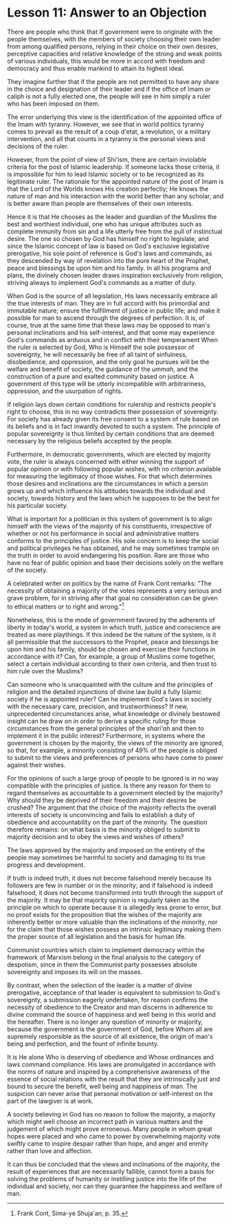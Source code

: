 Lesson 11: Answer to an Objection
=================================

There are people who think that if government were to originate with the
people themselves, with the members of society choosing their own leader
from among qualified persons, relying in their choice on their own
desires, perceptive capacities and relative knowledge of the strong and
weak points of various individuals, this would be more in accord with
freedom and democracy and thus enable mankind to attain its highest
ideal.

They imagine further that if the people are not permitted to have any
share in the choice and designation of their leader and if the office of
Imam or caliph is not a fully elected one, the people will see in him
simply a ruler who has been imposed on them.

The error underlying this view is the identification of the appointed
office of the Imam with tyranny. However, we see that in world politics
tyranny comes to prevail as the result of a coup d'etat, a revolution,
or a military intervention, and all that counts in a tyranny is the
personal views and decisions of the ruler.

However, from the point of view of Shi'ism, there are certain inviolable
criteria for the post of Islamic leadership. If someone lacks those
criteria, it is impossible for him to lead Islamic society or to be
recognized as its legitimate ruler. The rationale for the appointed
nature of the post of Imam is that the Lord of the Worlds knows His
creation perfectly; He knows the nature of man and his interaction with
the world better than any scholar, and is better aware than people are
themselves of their own interests.

Hence it is that He chooses as the leader and guardian of the Muslims
the best and worthiest individual, one who has unique attributes such as
complete immunity from sin and a life utterly free from the pull of
instinctual desire. The one so chosen by God has himself no right to
legislate, and since the Islamic concept of law is based on God's
exclusive legislative prerogative, his sole point of reference is God's
laws and commands, as they descended by way of revelation into the pure
heart of the Prophet, peace and blessings be upon him and his family. In
all his programs and plans, the divinely chosen leader draws inspiration
exclusively from religion, striving always to implement God's commands
as a matter of duty.

When God is the source of all legislation, His laws necessarily embrace
all the true interests of man. They are in full accord with his
primordial and immutable nature; ensure the fulfillment of justice in
public life; and make it possible for man to ascend through the degrees
of perfection. It is, of course, true at the same time that these laws
may be opposed to man's personal inclinations and his self-interest, and
that some may experience God's commands as arduous and in conflict with
their temperament When the ruler is selected by God, Who is Himself the
sole possessor of sovereignty, he will necessarily be free of all taint
of sinfulness, disobedience, and oppression, and the only goal he
pursues will be the welfare and benefit of society, the guidance of the
*ummah*, and the construction of a pure and exalted community based on
justice. A government of this type will be utterly incompatible with
arbitrariness, oppression, and the usurpation of rights.

If religion lays down certain conditions for rulership and restricts
people's right to choose, this in no way contradicts their possession of
sovereignty. For society has already given its free consent to a system
of rule based on its beliefs and is in fact inwardly devoted to such a
system. The principle of popular sovereignty is thus limited by certain
conditions that are deemed necessary by the religious beliefs accepted
by the people.

Furthermore, in democratic governments, which are elected by majority
vote, the ruler is always concerned with either winning the support of
popular opinion or with following popular wishes, with no criterion
available for measuring the legitimacy of those wishes. For that which
determines those desires and inclinations are the circumstances in which
a person grows up and which influence his attitudes towards the
individual and society, towards history and the laws which he supposes
to be the best for his particular society.

What is important for a politician in this system of government is to
align himself with the views of the majority of his constituents,
irrespective of whether or not his performance in social and
administrative matters conforms to the principles of justice. His sole
concern is to keep the social and political privileges he has obtained,
and he may sometimes trample on the truth in order to avoid endangering
his position. Rare are those who have no fear of public opinion and base
their decisions solely on the welfare of the society.

A celebrated writer on politics by the name of Frank Cont remarks: "The
necessity of obtaining a majority of the votes represents a very serious
and grave problem, for in striving after that goal no consideration can
be given to ethical matters or to right and wrong."[^1]

Nonetheless, this is the mode of government favored by the adherents of
liberty in today's world, a system in which truth, justice and
conscience are treated as mere playthings. If this indeed be the nature
of the system, is it all permissible that the successors to the Prophet,
peace and blessings be upon him and his family, should be chosen and
exercise their functions in accordance with it? Can, for example, a
group of Muslims come together, select a certain individual according to
their own criteria, and then trust to him rule over the Muslims?

Can someone who is unacquainted with the culture and the principles of
religion and the detailed injunctions of divine law build a fully
Islamic society if he is appointed ruler? Can he implement God's laws in
society with the necessary care, precision, and trustworthiness? If new,
unprecedented circumstances arise, what knowledge or divinely bestowed
insight can he draw on in order to derive a specific ruling for those
circumstances from the general principles of the *shari'ah* and then to
implement it in the public interest? Furthermore, in systems where the
government is chosen by the majority, the views of the minority are
ignored, so that, for example, a minority consisting of 49% of the
people is obliged to submit to the views and preferences of persons who
have come to power against their wishes.

For the opinions of such a large group of people to be ignored is in no
way compatible with the principles of justice. Is there any reason for
them to regard themselves as accountable to a government elected by the
majority? Why should they be deprived of their freedom and their desires
be crushed? The argument that the choice of the majority reflects the
overall interests of society is unconvincing and fails to establish a
duty of obedience and accountability on the part of the minority. The
question therefore remains: on what basis is the minority obliged to
submit to majority decision and to obey the views and wishes of others?

The laws approved by the majority and imposed on the entirety of the
people may sometimes be harmful to society and damaging to its true
progress and development.

If truth is indeed truth, it does not become falsehood merely because
its followers are few in number or in the minority; and if falsehood is
indeed falsehood, it does not become transformed into truth through the
support of the majority. It may be that majority opinion is regularly
taken as the principle on which to operate because it is allegedly less
prone to error, but no proof exists for the proposition that the wishes
of the majority are inherently better or more valuable than the
inclinations of the minority, nor for the claim that those wishes
possess an intrinsic legitimacy making them the proper source of all
legislation and the basis for human life.

Communist countries which claim to implement democracy within the
framework of Marxism belong in the final analysis to the category of
despotism, since in them the Communist party possesses absolute
sovereignty and imposes its will on the masses.

By contrast, when the selection of the leader is a matter of divine
prerogative, acceptance of that leader is equivalent to submission to
God's sovereignty, a submission eagerly undertaken, for reason confirms
the necessity of obedience to the Creator and man discerns in adherence
to divine command the source of happiness and well being in this world
and the hereafter. There is no longer any question of minority or
majority, because the government is the government of God, before Whom
all are supremely responsible as the source of all existence, the origin
of man's being and perfection, and the fount of infinite bounty.

It is He alone Who is deserving of obedience and Whose ordinances and
laws command compliance. His laws are promulgated in accordance with the
norms of nature and inspired by a comprehensive awareness of the essence
of social relations with the result that they are intrinsically just and
bound to secure the benefit, well being and happiness of man. The
suspicion can never arise that personal motivation or self-interest on
the part of the lawgiver is at work.

A society believing in God has no reason to follow the majority, a
majority which might well choose an incorrect path in various matters
and the judgement of which might prove erroneous. Many people in whom
great hopes were placed and who came to power by overwhelming majority
vote swiftly came to inspire despair rather than hope, and anger and
enmity rather than love and affection.

It can thus be concluded that the views and inclinations of the
majority, the result of experiences that are necessarily fallible,
cannot form a basis for solving the problems of humanity or instilling
justice into the life of the individual and society, nor can they
guarantee the happiness and welfare of man.

[^1]: Frank Cont, Sima-ye Shuja'an, p. 35.


